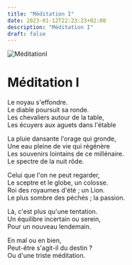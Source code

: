 ```yaml
---
title: "Méditation I"
date: 2023-01-12T22:23:23+02:00
description: "Méditation I"
draft: false
---
```


![MéditationI](https://i.ibb.co/SXFmqpf/In-Shot-20220103-082303816.jpg "Méditation I")

# Méditation I

Le noyau s'effondre.  
Le diable poursuit sa ronde.  
Les chevaliers autour de la table,  
Les écuyers aux aguets dans l'étable  
  
La pluie dansante l'orage qui gronde,  
Une eau pleine de vie qui régénère  
Les souvenirs lointains de ce millénaire.  
Le spectre de la nuit rôde.  
  
Celui que l'on ne peut regarder,  
Le sceptre et le globe, un colosse.  
Roi des royaumes d'été ; un Lion.  
Le plus sombre des péchés ; la passion.  
  
Là, c'est plus qu'une tentation.  
Un équilibre incertain ou serein,  
Pour un nouveau lendemain.  
  
En mal ou en bien,  
Peut-être s'agit-il du destin ?  
Ou d'une triste méditation.  
